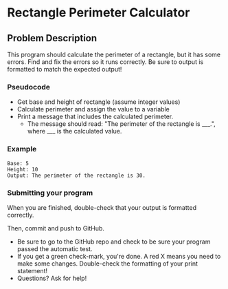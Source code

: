 # Rectangle Perimeter Calculator

## Problem Description
This program should calculate the perimeter of a rectangle, but it has some errors. Find and fix the errors so it runs correctly. Be sure to output is formatted to match the expected output! 

### Pseudocode
* Get base and height of rectangle (assume integer values)
* Calculate perimeter and assign the value to a variable
* Print a message that includes the calculated perimeter.
    * The message should read: "The perimeter of the rectangle is ___.", where ___ is the calculated value.

### Example
```
Base: 5
Height: 10
Output: The perimeter of the rectangle is 30.
```

### Submitting your program
When you are finished, double-check that your output is formatted correctly.

Then, commit and push to GitHub.
* Be sure to go to the GitHub repo and check to be sure your program passed the automatic test.
* If you get a green check-mark, you're done. A red X means you need to make some changes. Double-check the formatting of your print statement!
* Questions? Ask for help!